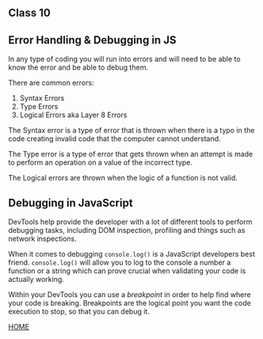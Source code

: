 ## Class 10

## Error Handling & Debugging in JS
In any type of coding you will run into errors and will need to be able to know the error and be able to debug them.

There are common errors:

1. Syntax Errors
2. Type Errors
3. Logical Errors aka Layer 8 Errors

The Syntax error is a type of error that is thrown when there is a typo in the code creating invalid code that the computer cannot understand.

The Type error is a type of error that gets thrown when an attempt is made to perform an operation on a value of the incorrect type.

The Logical errors are thrown when the logic of a function is not valid.

## Debugging in JavaScript

DevTools help provide the developer with a lot of different tools to perform debugging tasks, including DOM inspection, profiling and things such as network inspections.

When it comes to debugging ```console.log()``` is a JavaScript developers best friend. ```console.log()``` will allow you to log to the console a number a function or a string which can prove crucial when validating your code is actually working.

Within your DevTools you can use a *breakpoint* in order to help find where your code is breaking. Breakpoints are the logical point you want the code execution to stop, so that you can debug it.

[HOME](README.md)